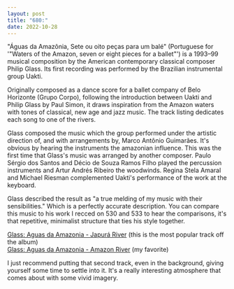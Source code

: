 ```yaml
---
layout: post
title: "680:"
date: 2022-10-28
---
```


"Águas da Amazônia, Sete ou oito peças para um balé" (Portuguese for '"Waters of the Amazon, seven or eight pieces for a ballet"') is a 1993–99 musical composition by the American contemporary classical composer Philip Glass. Its first recording was performed by the Brazilian instrumental group Uakti.

Originally composed as a dance score for a ballet company of Belo Horizonte (Grupo Corpo), following the introduction between Uakti and Philip Glass by Paul Simon, it draws inspiration from the Amazon waters with tones of classical, new age and jazz music. The track listing dedicates each song to one of the rivers.

Glass composed the music which the group performed under the artistic direction of, and with arrangements by, Marco Antônio Guimarães. It's obvious by hearing the instruments the amazonian influence. This was the first time that Glass's music was arranged by another composer. Paulo Sérgio dos Santos and Décio de Souza Ramos Filho played the percussion instruments and Artur Andrés Ribeiro the woodwinds. Regina Stela Amaral and Michael Riesman complemented Uakti's performance of the work at the keyboard.

Glass described the result as "a true melding of my music with their sensibilities." Which is a perfectly accurate description. You can compare this music to his work I recced on 530 and 533 to hear the comparisons, it's that repetitive, minimalist structure that ties his style together.

[Glass: Aguas da Amazonia \- Japurá River](https://youtu.be/N0b5-D2YliQ) (this is the most popular track off the album)  
[Glass: Aguas da Amazonia \- Amazon River](https://youtu.be/gnKkxzd5aYs) (my favorite)

I just recommend putting that second track, even in the background, giving yourself some time to settle into it. It's a really interesting atmosphere that comes about with some vivid imagery.
